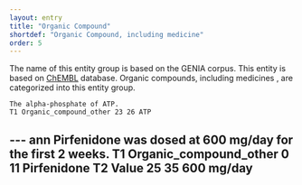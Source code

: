 ```yaml
---
layout: entry
title: "Organic Compound"
shortdef: "Organic Compound, including medicine"
order: 5
---
```


The name of this entity group is based on the GENIA corpus.
This entity is based on <a href="https://www.ebi.ac.uk/chembl/">ChEMBL</a> database.
Organic compounds, including medicines , are categorized into this entity group.

~~~ ann
The alpha-phosphate of ATP.
T1 Organic_compound_other 23 26 ATP
~~~
--- ann
Pirfenidone was dosed at 600 mg/day for the first 2 weeks.
T1 Organic_compound_other 0 11 Pirfenidone
T2 Value 25 35 600 mg/day
---

<!-- details -->
